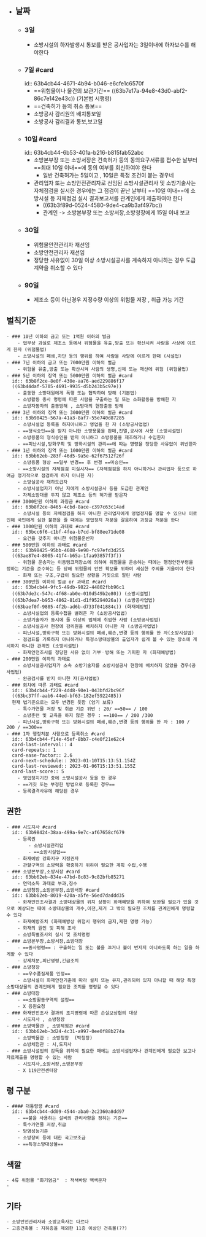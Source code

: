 - ## 날짜
	- ### 3일
		- 소방시설의 하자발생시 통보를 받은 공사업자는 3일이내에 하자보수를 해야한다
	- ### 7일 #card
	  id:: 63b4cb44-4671-4b94-b046-e6cfe1c6570f
		- ==위험물이나 물건의 보관기간== ((63b7e17a-94e8-43d0-abf2-86c7e142e43c)) (기본법 시행령)
		- ==건축허가 등의 취소 통보==
		- 소방공사 감리원의 배치통보일
		- 소방공사 감리결과 통보,보고일
	- ### 10일 #card
	  id:: 63b4cb44-6b53-401a-b216-b815fab52abc
		- 소방본부장 또는 소방서장은 건축허가 등의 동의요구서류를 접수한 날부터 ==최대 10일 이내==에 동의 여부를 회신하여야 한다
		  * 일반 건축허가는 5일이고 , 10일은 특정 조건이 붙는 경우네
		- 관리업자 또는 소방안전관리자로 선임된 소방시설관리사 및 소방기술사는 자체점검을 실시한 경우에는 그 점검이 끝난 날부터 ==10일 이내==에 소방시설 등 자체점검 실시 결과보고서를 관계인에게 제출하여야 한다
			- ((63b3f89d-0524-4580-9de4-ca9b3af497bc))
			- 관계인 -> 소방본부장 또는 소방서장,소방청장에게 15일 이내 보고
	- ### 30일
		- 위험물안전관리자 재선임
		- 소방안전관리자 재선임
		- 정당한 사유없이 30일 이상 소방시설공사를 계속하지 아니하는 경우 도급계약을 취소할 수 있다
	- ### 90일
		- 제조소 등이 아닌경우 지정수량 이상의 위험물 저장 , 취급 가능 기간
## 벌칙기준
	- ### 10년 이하의 금고 또는 1억원 이하의 벌금
		- 업무상 과실로 제조소 등에서 위험물을 유출,방출 또는 확산시켜 사람을 사상에 이르게 한자 (위험물법)
		- 소방시설의 폐쇄,차단 등의 행위를 하여 사람을 사망에 이르게 한때 (시설법)
	- ### 7년 이하의 금고 또는 7000만원 이하의 벌금
		- 위험물 유출,방출 또는 확산시켜 사람의 생명,신체 또는 재산에 위험 (위험물법)
	- ### 5년 이하의 징역 또는 5000만원 이하의 벌금 #card
	  id:: 63b8f2ce-8e0f-430e-aa76-aed229886f17
	  ((63b44daf-5705-4691-9935-d5b243b5c97e))
		- 출동한 소방대원에게 폭행 또는 협박하여 방해 (기본법)
		- 소방활동 종사 명령에 따른 사람을 구출하는 일 또는 소화활동을 방해한 자
		- 소방자동차의 출동방해 , 소방대의 현장출동 방해
	- ### 3년 이하의 징역 또는 3000만원 이하의 벌금 #card
	  id:: 63b98425-567a-41a3-8af7-55e740d87285
		- 소방시설업 등록을 하지아니하고 영업을 한 자 (소방공사업법)
		- ==형식승인==을 받지 아니한 소방용품을 판매,진열,공사에 사용 (소방시설법)
		- 소방용품의 형식승인을 받지 아니하고 소방용품을 제조하거나 수입한자
		- ==피난시설,방화구획 및 방화시설의 관리==에 따는 명령을 정당한 사유없이 위반한자
	- ### 1년 이하의 징역 또는 1000만원 이하의 벌금 #card
	  id:: 63bb62eb-283f-46d5-9a5e-62f67512f26f
		- 소방용품 형상 ==일부 변경== 후 변경 ==미승인==
		- ==소방시설의 자체점검 미실시자== (자체점검을 하지 아니하거나 관리업자 등으로 하여금 정기적으로 점검하게 하지 아니한 자)
		- 소방실공사 재하도급자
		- 소방시설업자가 아닌 자에게 소방시설공사 등을 도급한 관계인
		- 자체소방대를 두지 않고 제조소 등의 허가를 받은자
	- ### 3000만원 이하의 과징금 #card
	  id:: 63b8f2ce-8465-4cbd-8ace-c397c63c14ad
		- 소방시설 등의 자체점검을 하지 아니한 관리업자에게 영업정지를 명할 수 있으나 이로 인해 국민에게 심한 불편을 줄 때에는 영업정지 처분을 갈음하여 과징금 처분을 한다
	- ### 1000만원 이하의 과태료 #card
	  id:: 63bcc6f6-c1bf-4fea-b7cd-bf88ee71de08
		- 요건을 갖추지 아니한 위험물운반자
	- ### 500만원 이하의 과태료 #card
	  id:: 63b98425-95bb-4608-9e90-fc97efd3d255
	  ((63ae87e4-8005-41f4-b65a-1faa93857f3f))
		- 위험물 운송자는 이동탱크저장소에 의하여 위험물을 운송하는 때에는 행정안전부령을 정하는 기준을 준수하는 등 당해 위험물의 안전 확보를 위하여 세심한 주의를 기울여야 한다
		- 화재 또는 구조,구급이 필요한 상황을 거짓으로 알린 사람
	- ### 300만원 이하의 벌금 or 과태료 #card
	  id:: 63b4cb44-9fc5-49db-9822-44802fbb96c1
	  ((63b7de3c-547c-4f68-ab0e-010d549b2e80)) (소방시설법)
	  ((63b7dea7-b953-4862-81d1-d1f95294026a)) (소방공사업법)
	  ((63baef0f-9805-4f2b-ad6b-d733f041884c)) (화재예방법)
		- 소방시설업의 등록수첩을 별려준 자 (소방공사업법)
		- 소방기술자가 동시에 둘 이상의 업체에 취업한 사람 (소방공사업법)
		- 소방시설공사 현장에 감리원을 배치하지 아니한 자 (소방공사업법)
		- 피난시설,방화구획 또는 방화시설의 폐쇄,훼손,변경 등의 행위를 한 자(소방시설법)
		- 점검표를 기록하지 아니하거나 특정소방대상물의 출입자가 쉽게 볼 수 있는 장소에 게시하지 아니한 관계인 (소방시설법)
		- 화재안전조사를 정당한 사유 없이 거부ᆞ방해 또는 기피한 자 (화재예방법)
	- ### 200만원 이하의 과태료
		- 소방시설공사업자가 소속 소방기술자를 소방시설공사 현장에 배치하지 않았을 경우(공사업법)
		- 완공검사를 받지 아니한 자(공사업법)
	- ### 회차에 따른 과태료 #card
	  id:: 63b4cb44-f229-4dd8-90e1-043bfd2bc96f
	  ((63bc37ff-aab6-44ed-bf63-182ef5922485))
	  현재 법기준으로는 모두 변경된 듯함 (암기 보류)
		- 특수가연물 저장 및 취급 기준 위반 : 20/ ==50== / 100
		- 소방훈련 및 교육을 하지 않은 경우 : ==100== / 200 /300
		- 피난시설,방화구획 또는 방화시설의 폐쇄,훼손,변경 등의 행위를 한 자 : 100 / 200 / ==300==
	- ### 1차 행정처분 사항으로 등록취소 #card
	  id:: 63b4cb44-f14e-45ef-8bb7-c4e0f21e62c4
	  card-last-interval:: 4
	  card-repeats:: 1
	  card-ease-factor:: 2.6
	  card-next-schedule:: 2023-01-10T15:13:51.154Z
	  card-last-reviewed:: 2023-01-06T15:13:51.155Z
	  card-last-score:: 5
		- 영업정지기간 중에 소방시설공사 등을 한 경우
		- ==거짓 또는 부정한 방법으로 등록한 경우==
		- 등록결격사유에 해당된 경우
## 권한
	- ### 시도지사 #card
	  id:: 63b98424-38aa-499a-9e7c-af67658cf679
		- 등록권
			- 소방시설관리업
			- ==소방시설업==
		- 화재예방 강화지구 지정권자
		- 관할구역의 소방력을 확충하기 위하여 필요한 계획 수립,수행
	- ### 소방본부장,소방서장 #card
	  id:: 63bb62eb-834e-47bd-8c83-9c82bfb85271
		- 연막소독 과태료 부과,징수
	- ### 소방청장,소방본부장,소방서장 #card
	  id:: 63bb62eb-8019-420a-a5fe-56ed7daddd35
		- 화재안전조사결과 소방대상물의 위치 상황이 화재예방을 위하여 보완될 필요가 있을 것으로 예상되는 때에 소방대상물의 개수,이전,제거 그 밖의 필요한 조치를 관계인에게 명령할 수 있다
		- 화재예방조치 (화재예방상 위험시 행위의 금지,제한 명령 가능)
		- 화재의 원인 및 피해 조사
		- 소방특별조사의 실시 및 조치명령
	- ### 소방본부장,소방서장,소방대장
		- ==종사명령== : 구출하는 일 또는 불을 끄거나 불이 번지지 아니하도록 하는 일을 하게할 수 있다
		- 강제처분,피난명령,긴급조치
	- ### 소방청장
		- ==우수품질제품 인정==
		- 소방시설이 화재안전기준에 따라 설치 또는 유지,관리되어 있지 아니할 때 해당 특정소방대상물의 관계인에게 필요한 조치를 명령할 수 있다
	- ### 소방대장
		- ==소방활동구역의 설정==
		- X 응원요청
	- ### 화재안전조사 결과의 조치명령에 따른 손실보상협의 대상
		- 시도지사 , 소방청장
	- ### 소방박물관 , 소방체험관 #card
	  id:: 63bb62eb-3d24-4c31-a997-0ee0f88b274a
		- 소방박물관 : 소방청장  (박청장)
		- 소방체험관 : 시,도지사
	- ### 소방시설업의 감독을 위하여 필요한 때에는 소방시설업자나 관계인에게 필요한 보고나 자료제출을 명령할 수 있는 사람
		- 시도지사,소방서장,소방본부장
		- X 119안전센터장
## 령 구분
	- #### 대통령령 #card
	  id:: 63b4cb44-dd09-4544-aba0-2c2360a8dd97
		- ==불을 사용하는 설비의 관리사항을 정하는 기준==
		- 특수가연물 저장,취급
		- 방염성능기준
		- 소방장비 등에 대한 국고보조금
		- ==특정소방대상물==
## 색깔
	- 4류 위험물 "화기엄금"  : 적색바탕 백색문자
	-
## 기타
	- 소방안전관리자와 소방교육사는 다르다
	- 고층건축물 : 지하층을 제외한 11층 이상인 건축물(??)